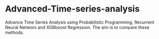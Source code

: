 # Advanced-Time-series-analysis
Advance Time Series Analysis using Probabilistic Programming, Recurrent Neural Networs and XGBboost Regression. The aim is to compare these methods.

